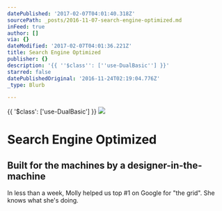 ```yaml
---
datePublished: '2017-02-07T04:01:40.318Z'
sourcePath: _posts/2016-11-07-search-engine-optimized.md
inFeed: true
author: []
via: {}
dateModified: '2017-02-07T04:01:36.221Z'
title: Search Engine Optimized
publisher: {}
description: '{{ ''$class'': [''use-DualBasic''] }}'
starred: false
datePublishedOriginal: '2016-11-24T02:19:04.776Z'
_type: Blurb

---
```

{{ '$class': \['use-DualBasic'\] }}
![](https://the-grid-user-content.s3-us-west-2.amazonaws.com/5c88e57d-4e83-4ec2-bab4-0ff79aa58cf2.jpg)

# Search Engine Optimized

## Built for the machines by a designer-in-the-machine

In less than a week, Molly helped us top \#1 on Google for "the grid". She knows what she's doing.